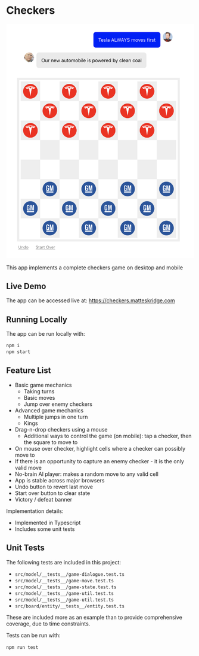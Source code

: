 # Checkers

![Screenshot of checkers app](docs/docs1.png)

This app implements a complete checkers game on desktop and mobile

## Live Demo

The app can be accessed live at: https://checkers.matteskridge.com

## Running Locally

The app can be run locally with:

```sh
npm i
npm start
```

## Feature List

* Basic game mechanics
  * Taking turns
  * Basic moves
  * Jump over enemy checkers
* Advanced game mechanics
  * Multiple jumps in one turn
  * Kings
* Drag-n-drop checkers using a mouse
  * Additional ways to control the game (on mobile): tap a checker, then the square to move to
* On mouse over checker, highlight cells where a checker can possibly move to
* If there is an opportunity to capture an enemy checker - it is the only valid move
* No-brain AI player: makes a random move to any valid cell
* App is stable across major browsers
* Undo button to revert last move
* Start over button to clear state
* Victory / defeat banner

Implementation details:

* Implemented in Typescript
* Includes some unit tests

## Unit Tests

The following tests are included in this project:

* `src/model/__tests__/game-dialogue.test.ts`
* `src/model/__tests__/game-move.test.ts`
* `src/model/__tests__/game-state.test.ts`
* `src/model/__tests__/game-util.test.ts`
* `src/model/__tests__/game-util.test.ts`
* `src/board/entity/__tests__/entity.test.ts`

These are included more as an example than to provide comprehensive coverage, due to time constraints.

Tests can be run with:

`npm run test`
